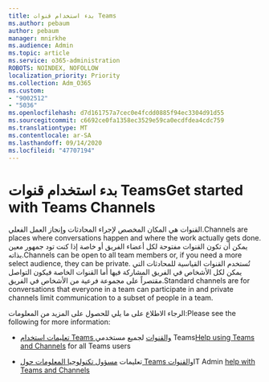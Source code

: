 ```yaml
---
title: بدء استخدام قنوات Teams
ms.author: pebaum
author: pebaum
manager: mnirkhe
ms.audience: Admin
ms.topic: article
ms.service: o365-administration
ROBOTS: NOINDEX, NOFOLLOW
localization_priority: Priority
ms.collection: Adm_O365
ms.custom:
- "9002512"
- "5036"
ms.openlocfilehash: d7d161757a7cec0e4fcdd0885f94ec3304d91d55
ms.sourcegitcommit: c6692ce0fa1358ec3529e59ca0ecdfdea4cdc759
ms.translationtype: MT
ms.contentlocale: ar-SA
ms.lasthandoff: 09/14/2020
ms.locfileid: "47707194"
---
```

# <a name="get-started-with-teams-channels"></a><span data-ttu-id="85d39-102">بدء استخدام قنوات Teams</span><span class="sxs-lookup"><span data-stu-id="85d39-102">Get started with Teams Channels</span></span>

<span data-ttu-id="85d39-103">القنوات هي المكان المخصص لإجراء المحادثات وإنجاز العمل الفعلي.</span><span class="sxs-lookup"><span data-stu-id="85d39-103">Channels are places where conversations happen and where the work actually gets done.</span></span> <span data-ttu-id="85d39-104">يمكن أن تكون القنوات مفتوحة لكل أعضاء الفريق أو خاصة إذا كنت تود جمهور معين بذاته.</span><span class="sxs-lookup"><span data-stu-id="85d39-104">Channels can be open to all team members or, if you need a more select audience, they can be private.</span></span> <span data-ttu-id="85d39-105">تُستخدم القنوات القياسية للمحادثات التي يمكن لكل الأشخاص في الفريق المشاركة فيها أما القنوات الخاصة فيكون التواصل مقتصراً على مجموعة فرعية من الأشخاص في الفريق.</span><span class="sxs-lookup"><span data-stu-id="85d39-105">Standard channels are for conversations that everyone in a team can participate in and private channels limit communication to a subset of people in a team.</span></span>

<span data-ttu-id="85d39-106">الرجاء الاطلاع على ما يلي للحصول على المزيد من المعلومات:</span><span class="sxs-lookup"><span data-stu-id="85d39-106">Please see the following for more information:</span></span>

- <span data-ttu-id="85d39-107">[تعليمات استخدام Teams والقنوات](https://support.office.com/article/teams-and-channels-df38ae23-8f85-46d3-b071-cb11b9de5499) لجميع مستخدمي Teams</span><span class="sxs-lookup"><span data-stu-id="85d39-107">[Help using Teams and Channels](https://support.office.com/article/teams-and-channels-df38ae23-8f85-46d3-b071-cb11b9de5499) for all Teams users</span></span>

- <span data-ttu-id="85d39-108">تعليمات [مسؤول تكنولوجيا المعلومات حول Teams والقنوات](https://docs.microsoft.com/microsoftteams/teams-channels-overview)</span><span class="sxs-lookup"><span data-stu-id="85d39-108">IT Admin [help with Teams and Channels](https://docs.microsoft.com/microsoftteams/teams-channels-overview)</span></span> 
